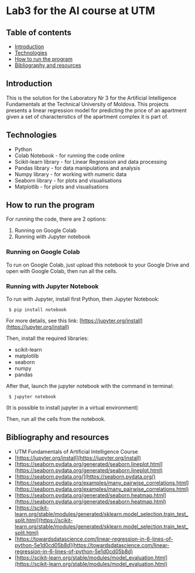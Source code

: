 # Lab3 for the AI course at UTM

## Table of contents
* [Introduction](#introduction)
* [Technologies](#technologies)
* [How to run the program](#how-to-run-the-program)
* [Bibliography and resources](#bibliography-and-resources)

## Introduction
This is the solution for the Laboratory Nr 3 for the Artificial Intelligence Fundamentals at the Technical University of Moldova. This projects presents a linear regression model for predicting the price of an apartment given a set of characteristics of the apartment
complex it is part of.


## Technologies
-  Python
-  Colab Notebook - for running the code online
-  Scikit-learn library - for Linear Regression and data processing
-  Pandas library - for data manipulations and analysis
-  Numpy library - for working with numeric data
-  Seaborn library - for plots and visualisations
-  Matplotlib - for plots and visualisations


## How to run the program

For running the code, there are 2 options: 

1. Running on Google Colab 
2. Running with Jupyter notebook

### Running on Google Colab

To run on Google Colab, just upload this notebook to your Google Drive and open with Google Colab, then run all the cells.

### Running with Jupyter Notebook

To run with Jupyter, install first Python, then Jupyter Notebook:

``` $ pip install notebook```

For more details, see this link: [https://jupyter.org/install](https://jupyter.org/install)

Then, install the required libraries:

- scikit-learn
- matplotlib
- seaborn
- numpy
- pandas

After that, launch the jupyter notebook with the command in terminal:

``` $ jupyter notebook```

(It is possible to install jupyter in a virtual environment)

Then, run all the cells from the notebook.

## Bibliography and resources
- UTM Fundamentals of Artificial Intelligence Course
- [https://jupyter.org/install](https://jupyter.org/install)
- [https://seaborn.pydata.org/generated/seaborn.lineplot.html](https://seaborn.pydata.org/generated/seaborn.lineplot.html)
- [https://seaborn.pydata.org/](https://seaborn.pydata.org/)
- [https://seaborn.pydata.org/examples/many_pairwise_correlations.html](https://seaborn.pydata.org/examples/many_pairwise_correlations.html)
- [https://seaborn.pydata.org/generated/seaborn.heatmap.html](https://seaborn.pydata.org/generated/seaborn.heatmap.html)
- [https://scikit-learn.org/stable/modules/generated/sklearn.model_selection.train_test_split.html](https://scikit-learn.org/stable/modules/generated/sklearn.model_selection.train_test_split.html)
- [https://towardsdatascience.com/linear-regression-in-6-lines-of-python-5e1d0cd05b8d](https://towardsdatascience.com/linear-regression-in-6-lines-of-python-5e1d0cd05b8d)
- [https://scikit-learn.org/stable/modules/model_evaluation.html](https://scikit-learn.org/stable/modules/model_evaluation.html)

